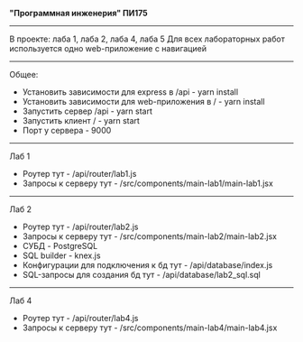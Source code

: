 **"Программная инженерия" ПИ175**

---

В проекте: лаба 1, лаба 2, лаба 4, лаба 5
Для всех лабораторных работ используется одно web-приложение с навигацией

---

Общее:

- Установить зависимости для express в /api - yarn install
- Установить зависимости для web-приложения в / - yarn install
- Запустить сервер /api - yarn start
- Запустить клиент / - yarn start
- Порт у сервера - 9000

---

Лаб 1

- Роутер тут - /api/router/lab1.js
- Запросы к серверу тут - /src/components/main-lab1/main-lab1.jsx

---

Лаб 2

- Роутер тут - /api/router/lab2.js
- Запросы к серверу тут - /src/components/main-lab2/main-lab2.jsx
- СУБД - PostgreSQL
- SQL builder - knex.js
- Конфигурации для подключения к бд тут - /api/database/index.js
- SQL-запросы для создания бд тут - /api/database/lab2_sql.sql

---

Лаб 4

- Роутер тут - /api/router/lab4.js
- Запросы к серверу тут - /src/components/main-lab4/main-lab4.jsx
